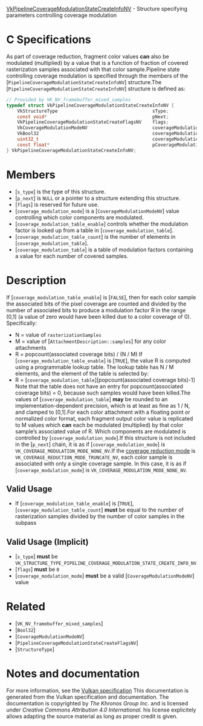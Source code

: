 [VkPipelineCoverageModulationStateCreateInfoNV](https://www.khronos.org/registry/vulkan/specs/1.3-extensions/man/html/VkPipelineCoverageModulationStateCreateInfoNV.html) - Structure specifying parameters controlling coverage modulation

# C Specifications
As part of coverage reduction, fragment color values  **can**  also be modulated
(multiplied) by a value that is a function of fraction of covered
rasterization samples associated with that color sample.Pipeline state controlling coverage modulation is specified through the
members of the [`PipelineCoverageModulationStateCreateInfoNV`]
structure.The [`PipelineCoverageModulationStateCreateInfoNV`] structure is defined
as:
```c
// Provided by VK_NV_framebuffer_mixed_samples
typedef struct VkPipelineCoverageModulationStateCreateInfoNV {
    VkStructureType                                   sType;
    const void*                                       pNext;
    VkPipelineCoverageModulationStateCreateFlagsNV    flags;
    VkCoverageModulationModeNV                        coverageModulationMode;
    VkBool32                                          coverageModulationTableEnable;
    uint32_t                                          coverageModulationTableCount;
    const float*                                      pCoverageModulationTable;
} VkPipelineCoverageModulationStateCreateInfoNV;
```

# Members
- [`s_type`] is the type of this structure.
- [`p_next`] is `NULL` or a pointer to a structure extending this structure.
- [`flags`] is reserved for future use.
- [`coverage_modulation_mode`] is a [`CoverageModulationModeNV`] value controlling which color components are modulated.
- [`coverage_modulation_table_enable`] controls whether the modulation factor is looked up from a table in [`coverage_modulation_table`].
- [`coverage_modulation_table_count`] is the number of elements in [`coverage_modulation_table`].
- [`coverage_modulation_table`] is a table of modulation factors containing a value for each number of covered samples.

# Description
If [`coverage_modulation_table_enable`] is [`FALSE`], then for each
color sample the associated bits of the pixel coverage are counted and
divided by the number of associated bits to produce a modulation factor
R in the range (0,1] (a value of zero would have been killed due
to a color coverage of 0).
Specifically:
- N = value of `rasterizationSamples`
- M = value of [`AttachmentDescription::samples`] for any color attachments
- R = popcount(associated coverage bits) / (N / M)
If [`coverage_modulation_table_enable`] is [`TRUE`], the value R
is computed using a programmable lookup table.
The lookup table has N / M elements, and the element of the table is
selected by:
- R = [`coverage_modulation_table`][popcount(associated coverage bits)-1]
Note that the table does not have an entry for popcount(associated
coverage bits) = 0, because such samples would have been killed.The values of [`coverage_modulation_table`] **may**  be rounded to an
implementation-dependent precision, which is at least as fine as 1 /
N, and clamped to [0,1].For each color attachment with a floating point or normalized color format,
each fragment output color value is replicated to M values which  **can** 
each be modulated (multiplied) by that color sample’s associated value of
R.
Which components are modulated is controlled by
[`coverage_modulation_mode`].If this structure is not included in the [`p_next`] chain, it is as if
[`coverage_modulation_mode`] is `VK_COVERAGE_MODULATION_MODE_NONE_NV`.If the [coverage reduction mode](https://www.khronos.org/registry/vulkan/specs/1.3-extensions/html/vkspec.html#fragops-coverage-reduction) is
`VK_COVERAGE_REDUCTION_MODE_TRUNCATE_NV`, each color sample is
associated with only a single coverage sample.
In this case, it is as if [`coverage_modulation_mode`] is
`VK_COVERAGE_MODULATION_MODE_NONE_NV`.
## Valid Usage
-    If [`coverage_modulation_table_enable`] is [`TRUE`], [`coverage_modulation_table_count`] **must**  be equal to the number of rasterization samples divided by the number of color samples in the subpass

## Valid Usage (Implicit)
-  [`s_type`] **must**  be `VK_STRUCTURE_TYPE_PIPELINE_COVERAGE_MODULATION_STATE_CREATE_INFO_NV`
-  [`flags`] **must**  be `0`
-  [`coverage_modulation_mode`] **must**  be a valid [`CoverageModulationModeNV`] value

# Related
- [`VK_NV_framebuffer_mixed_samples`]
- [`Bool32`]
- [`CoverageModulationModeNV`]
- [`PipelineCoverageModulationStateCreateFlagsNV`]
- [`StructureType`]

# Notes and documentation
For more information, see the [Vulkan specification](https://www.khronos.org/registry/vulkan/specs/1.3-extensions/html/vkspec.html)
This documentation is generated from the Vulkan specification and documentation.
The documentation is copyrighted by *The Khronos Group Inc.* and is licensed under *Creative Commons Attribution 4.0 International*.
his license explicitely allows adapting the source material as long as proper credit is given.
        